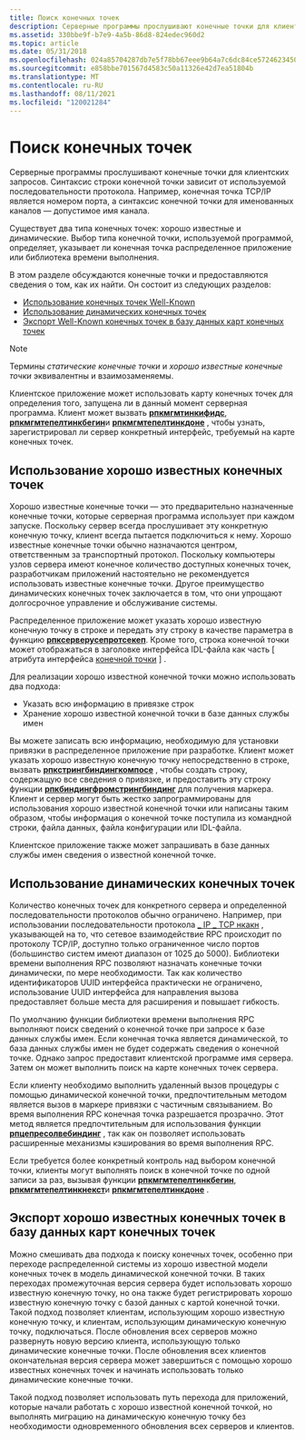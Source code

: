 ```yaml
---
title: Поиск конечных точек
description: Серверные программы прослушивают конечные точки для клиентских запросов. Синтаксис строки конечной точки зависит от используемой последовательности протокола. Например, конечная точка TCP/IP является номером порта, а синтаксис конечной точки для именованных каналов — допустимое имя канала.
ms.assetid: 330bbe9f-b7e9-4a5b-86d8-824edec960d2
ms.topic: article
ms.date: 05/31/2018
ms.openlocfilehash: 024a85704287db7e5f78bb67eee9b64a7c6dc84ce5724623450d36f743e5fa9a
ms.sourcegitcommit: e858bbe701567d4583c50a11326e42d7ea51804b
ms.translationtype: MT
ms.contentlocale: ru-RU
ms.lasthandoff: 08/11/2021
ms.locfileid: "120021284"
---
```

# <a name="finding-endpoints"></a>Поиск конечных точек

Серверные программы прослушивают конечные точки для клиентских запросов. Синтаксис строки конечной точки зависит от используемой последовательности протокола. Например, конечная точка TCP/IP является номером порта, а синтаксис конечной точки для именованных каналов — допустимое имя канала.

Существует два типа конечных точек: хорошо известные и динамические. Выбор типа конечной точки, используемой программой, определяет, указывает ли конечная точка распределенное приложение или библиотека времени выполнения.

В этом разделе обсуждаются конечные точки и предоставляются сведения о том, как их найти. Он состоит из следующих разделов:

-   [Использование конечных точек Well-Known](#using-well-known-endpoints)
-   [Использование динамических конечных точек](#using-dynamic-endpoints)
-   [Экспорт Well-Known конечных точек в базу данных карт конечных точек](#exporting-well-known-endpoints-into-the-endpoint-map-database)

> [!Note]  
> Термины *статические конечные точки* и *хорошо известные конечные точки* эквивалентны и взаимозаменяемы.

 

Клиентское приложение может использовать карту конечных точек для определения того, запущена ли в данный момент серверная программа. Клиент может вызвать [**рпкмгмтинкифидс**](/windows/desktop/api/Rpcdce/nf-rpcdce-rpcmgmtinqifids), [**рпкмгмтепелтинкбегин**](/windows/desktop/api/Rpcdce/nf-rpcdce-rpcmgmtepeltinqbegin)и [**рпкмгмтепелтинкдоне**](/windows/desktop/api/Rpcdce/nf-rpcdce-rpcmgmtepeltinqdone) , чтобы узнать, зарегистрировал ли сервер конкретный интерфейс, требуемый на карте конечных точек.

## <a name="using-well-known-endpoints"></a>Использование хорошо известных конечных точек

Хорошо известные конечные точки — это предварительно назначенные конечные точки, которые серверная программа использует при каждом запуске. Поскольку сервер всегда прослушивает эту конкретную конечную точку, клиент всегда пытается подключиться к нему. Хорошо известные конечные точки обычно назначаются центром, ответственным за транспортный протокол. Поскольку компьютеры узлов сервера имеют конечное количество доступных конечных точек, разработчикам приложений настоятельно не рекомендуется использовать известные конечные точки. Другое преимущество динамических конечных точек заключается в том, что они упрощают долгосрочное управление и обслуживание системы.

Распределенное приложение может указать хорошо известную конечную точку в строке и передать эту строку в качестве параметра в функцию [**рпксерверусепротсекеп**](/windows/desktop/api/Rpcdce/nf-rpcdce-rpcserveruseprotseqep). Кроме того, строка конечной точки может отображаться в заголовке интерфейса IDL-файла как часть \[ атрибута интерфейса [конечной точки](/windows/desktop/Midl/endpoint) \] .

Для реализации хорошо известной конечной точки можно использовать два подхода:

-   Указать всю информацию в привязке строк
-   Хранение хорошо известной конечной точки в базе данных службы имен

Вы можете записать всю информацию, необходимую для установки привязки в распределенное приложение при разработке. Клиент может указать хорошо известную конечную точку непосредственно в строке, вызвать [**рпкстрингбиндингкомпосе**](/windows/desktop/api/Rpcdce/nf-rpcdce-rpcstringbindingcompose) , чтобы создать строку, содержащую все сведения о привязке, и предоставить эту строку функции [**рпкбиндингфромстрингбиндинг**](/windows/desktop/api/Rpcdce/nf-rpcdce-rpcbindingfromstringbinding) для получения маркера. Клиент и сервер могут быть жестко запрограммированы для использования хорошо известной конечной точки или написаны таким образом, чтобы информация о конечной точке поступила из командной строки, файла данных, файла конфигурации или IDL-файла.

Клиентское приложение также может запрашивать в базе данных службы имен сведения о известной конечной точке.

## <a name="using-dynamic-endpoints"></a>Использование динамических конечных точек

Количество конечных точек для конкретного сервера и определенной последовательности протоколов обычно ограничено. Например, при использовании последовательности протокола [ \_ IP \_ TCP нкакн](/windows/desktop/Midl/ncacn-ip-tcp) , указывающей на то, что сетевое взаимодействие RPC происходит по протоколу TCP/IP, доступно только ограниченное число портов (большинство систем имеют диапазон от 1025 до 5000). Библиотеки времени выполнения RPC позволяют назначать конечные точки динамически, по мере необходимости. Так как количество идентификаторов UUID интерфейса практически не ограничено, использование UUID интерфейса для направления вызова предоставляет больше места для расширения и повышает гибкость.

По умолчанию функции библиотеки времени выполнения RPC выполняют поиск сведений о конечной точке при запросе к базе данных службы имен. Если конечная точка является динамической, то база данных службы имен не будет содержать сведения о конечной точке. Однако запрос предоставит клиентской программе имя сервера. Затем он может выполнить поиск на карте конечных точек сервера.

Если клиенту необходимо выполнить удаленный вызов процедуры с помощью динамической конечной точки, предпочтительным методом является вызов в маркере привязки с частичным связыванием. Во время выполнения RPC конечная точка разрешается прозрачно. Этот метод является предпочтительным для использования функции [**рпцепресолвебиндинг**](/windows/desktop/api/Rpcdce/nf-rpcdce-rpcepresolvebinding) , так как он позволяет использовать расширенные механизмы кэширования во время выполнения RPC.

Если требуется более конкретный контроль над выбором конечной точки, клиенты могут выполнять поиск в конечной точке по одной записи за раз, вызывая функции [**рпкмгмтепелтинкбегин**](/windows/desktop/api/Rpcdce/nf-rpcdce-rpcmgmtepeltinqbegin), [**рпкмгмтепелтинкнекст**](/windows/desktop/api/Rpcdce/nf-rpcdce-rpcmgmtepeltinqnext)и [**рпкмгмтепелтинкдоне**](/windows/desktop/api/Rpcdce/nf-rpcdce-rpcmgmtepeltinqdone) .

## <a name="exporting-well-known-endpoints-into-the-endpoint-map-database"></a>Экспорт хорошо известных конечных точек в базу данных карт конечных точек

Можно смешивать два подхода к поиску конечных точек, особенно при переходе распределенной системы из хорошо известной модели конечных точек в модель динамической конечной точки. В таких переходах промежуточная версия сервера будет использовать хорошо известную конечную точку, но она также будет регистрировать хорошо известную конечную точку с базой данных с картой конечной точки. Такой подход позволяет клиентам, использующим хорошо известную конечную точку, и клиентам, использующим динамическую конечную точку, подключаться. После обновления всех серверов можно развернуть новую версию клиента, использующую только динамические конечные точки. После обновления всех клиентов окончательная версия сервера может завершиться с помощью хорошо известных конечных точек и начинать использовать только динамические конечные точки.

Такой подход позволяет использовать путь перехода для приложений, которые начали работать с хорошо известной конечной точкой, но выполнять миграцию на динамическую конечную точку без необходимости одновременного обновления всех серверов и клиентов.

 

 